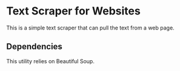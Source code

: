 # Text Scraper for Websites
This is a simple text scraper that can pull the text from a web page.

## Dependencies
This utility relies on Beautiful Soup.


